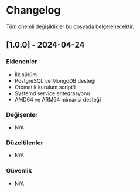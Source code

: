# Changelog

Tüm önemli değişiklikler bu dosyada belgelenecektir.

## [1.0.0] - 2024-04-24

### Eklenenler
- İlk sürüm
- PostgreSQL ve MongoDB desteği
- Otomatik kurulum script'i
- Systemd service entegrasyonu
- AMD64 ve ARM64 mimarisi desteği

### Değişenler
- N/A

### Düzeltilenler
- N/A

### Güvenlik
- N/A 